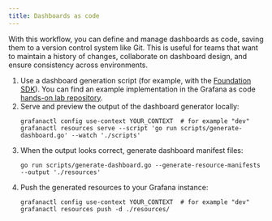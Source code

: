 ```yaml
---
title: Dashboards as code
---
```


With this workflow, you can define and manage dashboards as code, saving them to a version control system like Git. This is useful for teams that want to maintain a history of changes, collaborate on dashboard design, and ensure consistency across environments.

1. Use a dashboard generation script (for example, with the [Foundation SDK](https://github.com/grafana/grafana-foundation-sdk)). You can find an example implementation in the Grafana as code [hands-on lab repository](https://github.com/grafana/dashboards-as-code-workshop/tree/main/part-one-golang).
1. Serve and preview the output of the dashboard generator locally:
   ```shell
   grafanactl config use-context YOUR_CONTEXT  # for example "dev"
   grafanactl resources serve --script 'go run scripts/generate-dashboard.go' --watch './scripts'
   ```
1. When the output looks correct, generate dashboard manifest files:
   ```shell
   go run scripts/generate-dashboard.go --generate-resource-manifests --output './resources'
   ```
1. Push the generated resources to your Grafana instance:
   ```shell
   grafanactl config use-context YOUR_CONTEXT  # for example "dev"
   grafanactl resources push -d ./resources/
   ```
